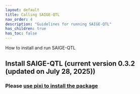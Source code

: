 ```yaml
---
layout: default
title: Calling SAIGE-QTL
nav_order: 4
description: "Guidelines for running SAIGE-QTL"
has_children: true
has_toc: false
---
```


How to install and run SAIGE-QTL


## Install SAIGE-QTL (current version 0.3.2 (updated on July 28, 2025))

### Please [use pixi to install the package](https://weizhou0.github.io/SAIGE-QTL-doc/docs/Installation_pixi.html)


